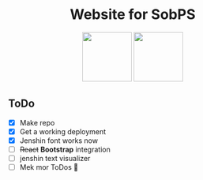 <div align="center">
  <h1>Website for SobPS</h1>
  <img width="100" src="https://emojipedia-us.s3.dualstack.us-west-1.amazonaws.com/thumbs/160/twitter/87/loudly-crying-face_1f62d.png">
  <img width="100" src="https://emojipedia-us.s3.dualstack.us-west-1.amazonaws.com/thumbs/160/twitter/141/face-with-pleading-eyes_1f97a.png">
</div>

## ToDo

- [x] Make repo
- [x] Get a working deployment
- [x] Jenshin font works now
- [ ] ~~React~~ **Bootstrap** integration
- [ ] jenshin text visualizer
- [ ] Mek mor ToDos 🥺
